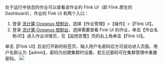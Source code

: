 处于运行中状态的作业可以查看该作业的 Flink UI（即 Flink 原生的 Dashboard），作业的 Fink UI 有两个入口：
1. 登录 [流计算 Oceanus 控制台](https://console.cloud.tencent.com/oceanus)，选择【作业管理】>【操作】>【Flink UI】。
2. 登录 [流计算 Oceanus 控制台](https://console.cloud.tencent.com/oceanus)，选择需要查看 Fink UI 的作业，单击【作业名称/ID】进入作业详情页，在【监控告警】页的右上角单击【Flink UI】。

单击【Flink UI】后会打开新的标签页，输入用户名密码后方可成功进入页面。用户名默认为【admin】，密码为创建集群时设置，若忘记密码可在集群管理中重置密码。
![](https://main.qcloudimg.com/raw/6f06984c811625beaed4b24de1f2d8ef.png)

